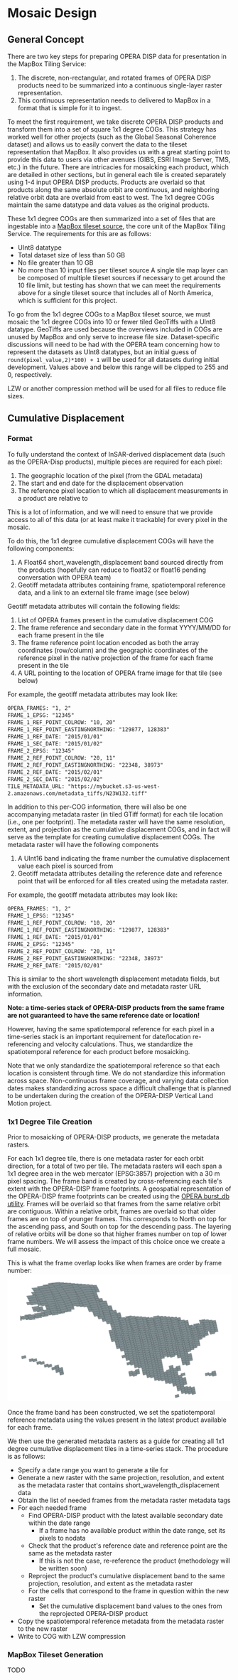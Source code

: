 # Mosaic Design
## General Concept
There are two key steps for preparing OPERA DISP data for presentation in the MapBox Tiling Service:

1. The discrete, non-rectangular, and rotated frames of OPERA DISP products need to be summarized into a continuous single-layer raster representation.
2. This continuous representation needs to delivered to MapBox in a format that is simple for it to ingest.

To meet the first requirement, we take discrete OPERA DISP products and transform them into a set of square 1x1 degree COGs. This strategy has worked well for other projects (such as the Global Seasonal Coherence dataset) and allows us to easily convert the data to the tileset representation that MapBox. It also provides us with a great starting point to provide this data to users via other avenues (GIBS, ESRI Image Server, TMS, etc.) in the future. There are intricacies for mosaicking each product, which are detailed in other sections, but in general each tile is created separately using 1-4 input OPERA DISP products. Products are overlaid so that products along the same absolute orbit are continuous, and neighboring relative orbit data are overlaid from east to west. The 1x1 degree COGs maintain the same datatype and data values as the original products.

These 1x1 degree COGs are then summarized into a set of files that are ingestable into a [MapBox tileset source](https://docs.mapbox.com/mapbox-tiling-service/guides/tileset-sources/), the core unit of the MapBox Tiling Service. The requirements for this are as follows:
- UInt8 datatype
- Total dataset size of less than 50 GB
- No file greater than 10 GB
- No more than 10 input files per tileset source
A single tile map layer can be composed of multiple tileset sources if necessary to get around the 10 file limit, but testing has shown that we can meet the requirements above for a single tileset source that includes all of North America, which is sufficient for this project.

To go from the 1x1 degree COGs to a MapBox tileset source, we must mosaic the 1x1 degree COGs into 10 or fewer tiled GeoTiffs with a UInt8 datatype. GeoTiffs are used because the overviews included in COGs are unused by MapBox and only serve to increase file size. Dataset-specific discussions will need to be had with the OPERA team concerning how to represent the datasets as UInt8 datatypes, but an initial guess of `round(pixel_value,2)*100) + 1` will be used for all datasets during initial development. Values above and below this range will be clipped to 255 and 0, respectively.

LZW or another compression method will be used for all files to reduce file sizes.

## Cumulative Displacement
### Format
To fully understand the context of InSAR-derived displacement data (such as the OPERA-Disp products), multiple pieces are required for each pixel:

1. The geographic location of the pixel (from the GDAL metadata)
2. The start and end date for the displacement observation
3. The reference pixel location to which all displacement measurements in a product are relative to

This is a lot of information, and we will need to ensure that we provide access to all of this data (or at least make it trackable) for every pixel in the mosaic.

To do this, the 1x1 degree cumulative displacement COGs will have the following components:
1. A Float64 short_wavelength_displacement band sourced directly from the products (hopefully can reduce to float32 or float16 pending conversation with OPERA team)
2. Geotiff metadata attributes containing frame, spatiotemporal reference data, and a link to an external tile frame image (see below)

Geotiff metadata attributes will contain the following fields:
1. List of OPERA frames present in the cumulative displacement COG
2. The frame reference and secondary date in the format YYYY/MM/DD for each frame present in the tile
3. The frame reference point location encoded as both the array coordinates (row/column) and the geographic coordinates of the reference pixel in the native projection of the frame for each frame present in the tile
4. A URL pointing to the location of OPERA frame image for that tile (see below)

For example, the geotiff metadata attributes may look like:
```
OPERA_FRAMES: "1, 2"
FRAME_1_EPSG: "12345"
FRAME_1_REF_POINT_COLROW: "10, 20"
FRAME_1_REF_POINT_EASTINGNORTHING: "129877, 128383"
FRAME_1_REF_DATE: "2015/01/01"
FRAME_1_SEC_DATE: "2015/01/02"
FRAME_2_EPSG: "12345"
FRAME_2_REF_POINT_COLROW: "20, 11"
FRAME_2_REF_POINT_EASTINGNORTHING: "22348, 38973"
FRAME_2_REF_DATE: "2015/02/01"
FRAME_2_SEC_DATE: "2015/02/02"
TILE_METADATA_URL: "https://mybucket.s3-us-west-2.amazonaws.com/metadata_tiffs/N23W132.tiff"
```

In addition to this per-COG information, there will also be one accompanying metadata raster (in tiled GTiff format) for each tile location (i.e., one per footprint). The metadata raster will have the same resolution, extent, and projection as the cumulative displacement COGs, and in fact will serve as the template for creating cumulative displacement COGs. The metadata raster will have the following components
1. A UInt16 band indicating the frame number the cumulative displacement value each pixel is sourced from
2. Geotiff metadata attributes detailing the reference date and reference point that will be enforced for all tiles created using the metadata raster.

For example, the geotiff metadata attributes may look like:
```
OPERA_FRAMES: "1, 2"
FRAME_1_EPSG: "12345"
FRAME_1_REF_POINT_COLROW: "10, 20"
FRAME_1_REF_POINT_EASTINGNORTHING: "129877, 128383"
FRAME_1_REF_DATE: "2015/01/01"
FRAME_2_EPSG: "12345"
FRAME_2_REF_POINT_COLROW: "20, 11"
FRAME_2_REF_POINT_EASTINGNORTHING: "22348, 38973"
FRAME_2_REF_DATE: "2015/02/01"
```
This is similar to the short wavelength displacement metadata fields, but with the exclusion of the secondary date and metadata raster URL information.

**Note: a time-series stack of OPERA-DISP products from the same frame are not guaranteed to have the same reference date or location!**

However, having the same spatiotemporal reference for each pixel in a time-series stack is an important requirement for date/location re-referencing and velocity calculations. Thus, we standardize the spatiotemporal reference for each product before mosaicking. 

Note that we only standardize the spatiotemporal reference so that each location is consistent through time. We do not standardize this information across space. Non-continuous frame coverage, and varying data collection dates makes standardizing across space a difficult challenge that is planned to be undertaken during the creation of the OPERA-DISP Vertical Land Motion project.

### 1x1 Degree Tile Creation
Prior to mosaicking of OPERA-DISP products, we generate the metadata rasters.

For each 1x1 degree tile, there is one metadata raster for each orbit direction, for a total of two per tile. The metadata rasters will each span a 1x1 degree area in the web mercator (EPSG:3857) projection with a 30 m pixel spacing. The frame band is created by cross-referencing each tile's extent with the OPERA-DISP frame footprints. A geospatial representation of the OPERA-DISP frame footprints can be created using the [OPERA burst_db utility](https://github.com/opera-adt/burst_db). Frames will be overlaid so that frames from the same relative orbit are contiguous. Within a relative orbit, frames are overlaid so that older frames are on top of younger frames. This corresponds to North on top for the ascending pass, and South on top for the descending pass. The layering of relative orbits will be done so that higher frames number on top of lower frame numbers. We will assess the impact of this choice once we create a full mosaic.

This is what the frame overlap looks like when frames are order by frame number:
![Frame ordered overlap](/assets/frame_ordered_overlap.png)

Once the frame band has been constructed, we set the spatiotemporal reference metadata using the values present in the latest product available for each frame.

We then use the generated metadata rasters as a guide for creating all 1x1 degree cumulative displacement tiles in a time-series stack. The procedure is as follows:

- Specify a date range you want to generate a tile for
- Generate a new raster with the same projection, resolution, and extent as the metadata raster that contains short_wavelength_displacement data
- Obtain the list of needed frames from the metadata raster metadata tags
- For each needed frame
    - Find OPERA-DISP product with the latest available secondary date within the date range
        - If a frame has no available product within the date range, set its pixels to nodata
    - Check that the product's reference date and reference point are the same as the metadata raster
        - If this is not the case, re-reference the product (methodology will be written soon)
    - Reproject the product's cumulative displacement band to the same projection, resolution, and extent as the metadata raster
    - For the cells that correspond to the frame in question within the new raster
        - Set the cumulative displacement band values to the ones from the reprojected OPERA-DISP product
- Copy the spatiotemporal reference metadata from the metadata raster to the new raster
- Write to COG with LZW compression

### MapBox Tileset Generation
TODO
